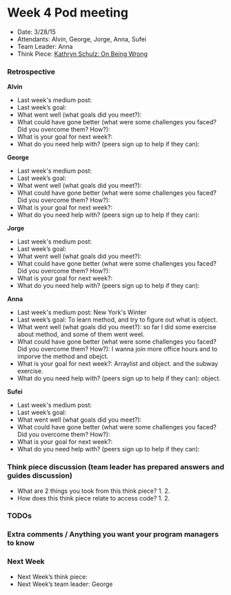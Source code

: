 # Week 4 Pod meeting

* Date: 3/28/15
* Attendants: Alvin, George, Jorge, Anna, Sufei
* Team Leader: Anna
* Think Piece: [Kathryn Schulz: On Being Wrong](http://www.ted.com/talks/kathryn_schulz_on_being_wrong)

### Retrospective

**Alvin**

* Last week's medium post: 
* Last week’s goal: 
* What went well (what goals did you meet?):
* What could have gone better (what were some challenges you faced? Did you overcome them? How?): 
* What is your goal for next week?: 
* What do you need help with? (peers sign up to help if they can): 

**George**

* Last week's medium post: 
* Last week’s goal: 
* What went well (what goals did you meet?): 
* What could have gone better (what were some challenges you faced? Did you overcome them? How?): 
* What is your goal for next week?: 
* What do you need help with? (peers sign up to help if they can): 

**Jorge**

* Last week's medium post: 
* Last week’s goal: 
* What went well (what goals did you meet?): 
* What could have gone better (what were some challenges you faced? Did you overcome them? How?): 
* What is your goal for next week?: 
* What do you need help with? (peers sign up to help if they can): 

**Anna**

* Last week's medium post: New York's Winter
* Last week’s goal: To learn method, and try to figure out what is object. 
* What went well (what goals did you meet?): so far I did some exercise about method, and some of them went weel.
* What could have gone better (what were some challenges you faced? Did you overcome them? How?): I wanna join more office hours and to imporve the method and obejct. 
* What is your goal for next week?: Arraylist and object. and the subway exercise. 
* What do you need help with? (peers sign up to help if they can): object. 

**Sufei**

* Last week's medium post: 
* Last week’s goal: 
* What went well (what goals did you meet?): 
* What could have gone better (what were some challenges you faced? Did you overcome them? How?): 
* What is your goal for next week?: 
* What do you need help with? (peers sign up to help if they can): 

### Think piece discussion (team leader has prepared answers and guides discussion)

* What are 2 things you took from this think piece?
  1. 
  2. 
* How does this think piece relate to access code?
  1. 
  2. 

### TODOs

### Extra comments / Anything you want your program managers to know

### Next Week

* Next Week’s think piece:
* Next Week’s team leader: George

